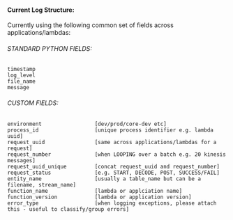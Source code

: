 
#### Current Log Structure:
Currently using the following common set of fields across applications/lambdas:

###### STANDARD PYTHON FIELDS:
    timestamp
    log_level
    file_name
    message

###### CUSTOM FIELDS:
    environment                 [dev/prod/core-dev etc]
    process_id                  [unique process identifier e.g. lambda uuid]
    request_uuid                [same across applications/lambdas for a request]
    request_number              [when LOOPING over a batch e.g. 20 kinesis messages]
    request_uuid_unique         [concat request_uuid and request_number]
    request_status              [e.g. START, DECODE, POST, SUCCESS/FAIL]
    entity_name                 [usually a table_name but can be a filename, stream_name]
    function_name               [lambda or applciation name]
    function_version            [lambda or application version]
    error_type                  [when logging exceptions, please attach this - useful to classify/group errors]
